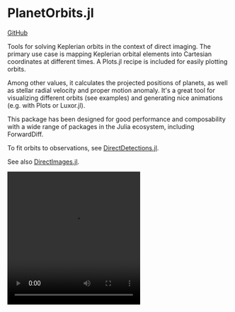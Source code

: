 
# PlanetOrbits.jl
[GitHub](https://github.com/sefffal/PlanetOrbits.jl)

Tools for solving Keplerian orbits in the context of direct imaging.
The primary use case is mapping Keplerian orbital elements into Cartesian
coordinates at different times. A Plots.jl recipe is included for easily plotting orbits.

Among other values, it calculates the projected positions of planets, as well as stellar radial velocity and proper motion anomaly. It's a great tool for visualizing different orbits (see examples) and generating nice animations (e.g. with Plots or Luxor.jl).

This package has been designed for good performance and composability with a wide range of packages in the Julia ecosystem, including ForwardDiff. 

To fit orbits to observations, see [DirectDetections.jl](https://github.com/sefffal/DirectDetections.jl).

See also [DirectImages.jl](https://github.com/sefffal/DirectImages.jl).

<video src="assets/51-eri-orbit.mp4" autoplay loop width=300 height=300>



### Tutorials
```@contents
Pages = ["plots.md", "image-warping.md"]
Depth = 5
```

### Documentation
```@contents
Pages = ["api.md", "conventions.md", "kepler.md"]
Depth = 5
```